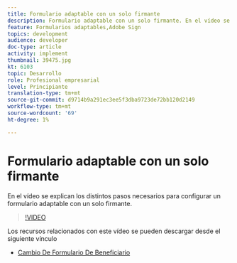 ```yaml
---
title: Formulario adaptable con un solo firmante
description: Formulario adaptable con un solo firmante. En el vídeo se explican los distintos pasos necesarios para configurar un formulario adaptable con un solo firmante.
feature: Formularios adaptables,Adobe Sign
topics: development
audience: developer
doc-type: article
activity: implement
thumbnail: 39475.jpg
kt: 6103
topic: Desarrollo
role: Profesional empresarial
level: Principiante
translation-type: tm+mt
source-git-commit: d9714b9a291ec3ee5f3dba9723de72bb120d2149
workflow-type: tm+mt
source-wordcount: '69'
ht-degree: 1%

---
```


# Formulario adaptable con un solo firmante


En el vídeo se explican los distintos pasos necesarios para configurar un formulario adaptable con un solo firmante.

>[!VIDEO](https://video.tv.adobe.com/v/39475/?quality=9&learn=on)

Los recursos relacionados con este vídeo se pueden descargar desde el siguiente vínculo

* [Cambio De Formulario De Beneficiario  ](assets/change-of-beneficiary-form.zip)
